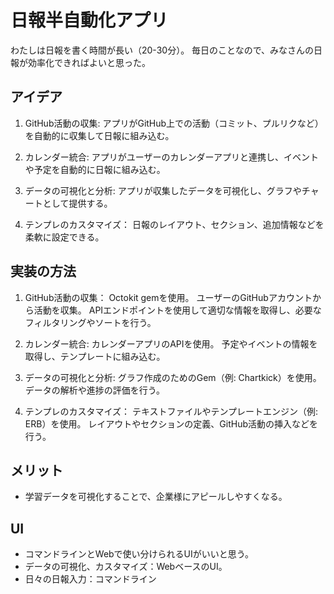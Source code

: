 # 日報半自動化アプリ

わたしは日報を書く時間が長い（20-30分）。
毎日のことなので、みなさんの日報が効率化できればよいと思った。

## アイデア

1. GitHub活動の収集:
    アプリがGitHub上での活動（コミット、プルリクなど）を自動的に収集して日報に組み込む。

2. カレンダー統合:
    アプリがユーザーのカレンダーアプリと連携し、イベントや予定を自動的に日報に組み込む。

3. データの可視化と分析:
    アプリが収集したデータを可視化し、グラフやチャートとして提供する。

4. テンプレのカスタマイズ：
    日報のレイアウト、セクション、追加情報などを柔軟に設定できる。


## 実装の方法

1. GitHub活動の収集：
    Octokit gemを使用。
    ユーザーのGitHubアカウントから活動を収集。
    APIエンドポイントを使用して適切な情報を取得し、必要なフィルタリングやソートを行う。

2. カレンダー統合:
    カレンダーアプリのAPIを使用。
    予定やイベントの情報を取得し、テンプレートに組み込む。

3. データの可視化と分析:
    グラフ作成のためのGem（例: Chartkick）を使用。
    データの解析や進捗の評価を行う。

4. テンプレのカスタマイズ：
    テキストファイルやテンプレートエンジン（例: ERB）を使用。
    レイアウトやセクションの定義、GitHub活動の挿入などを行う。


## メリット
- 学習データを可視化することで、企業様にアピールしやすくなる。

## UI
- コマンドラインとWebで使い分けられるUIがいいと思う。
- データの可視化、カスタマイズ：WebベースのUI。
- 日々の日報入力：コマンドライン
